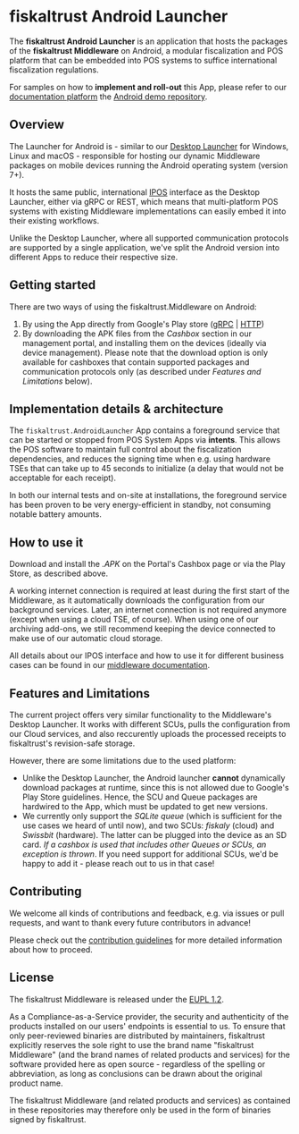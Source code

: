 # fiskaltrust Android Launcher
The **fiskaltrust Android Launcher** is an application that hosts the packages of the **fiskaltrust Middleware** on Android, a modular fiscalization and POS platform that can be embedded into POS systems to suffice international fiscalization regulations.

For samples on how to **implement and roll-out** this App, please refer to our [documentation platform](https://docs.fiskaltrust.cloud) the [Android demo repository](https://github.com/fiskaltrust/middleware-demo-android).

## Overview
The Launcher for Android is - similar to our [Desktop Launcher](https://github.com/fiskaltrust/middleware-launcher) for Windows, Linux and macOS - responsible for hosting our dynamic Middleware packages on mobile devices running the Android operating system (version 7+). 

It hosts the same public, international [IPOS](https://github.com/fiskaltrust/middleware-interface-dotnet) interface as the Desktop Launcher, either via gRPC or REST, which means that multi-platform POS systems with existing Middleware implementations can easily embed it into their existing workflows.

Unlike the Desktop Launcher, where all supported communication protocols are supported by a single application, we've split the Android version into different Apps to reduce their respective size.

## Getting started
There are two ways of using the fiskaltrust.Middleware on Android:
1. By using the App directly from Google's Play store ([gRPC](https://play.google.com/store/apps/details?id=eu.fiskaltrust.androidlauncher.grpc) | [HTTP](https://play.google.com/store/apps/details?id=eu.fiskaltrust.androidlauncher.http))
2. By downloading the APK files from the _Cashbox_ section in our management portal, and installing them on the devices (ideally via device management). Please note that the download option is only available for cashboxes that contain supported packages and communication protocols only (as described under _Features and Limitations_ below).

## Implementation details & architecture
The `fiskaltrust.AndroidLauncher` App contains a foreground service that can be started or stopped from POS System Apps via **intents**. This allows the POS software to maintain full control about the fiscalization dependencies, and reduces the signing time when e.g. using hardware TSEs that can take up to 45 seconds to initialize (a delay that would not be acceptable for each receipt).

In both our internal tests and on-site at installations, the foreground service has been proven to be very energy-efficient in standby, not consuming notable battery amounts.

## How to use it
Download and install the _.APK_ on the Portal's Cashbox page or via the Play Store, as described above. 

A working internet connection is required at least during the first start of the Middleware, as it automatically downloads the configuration from our background services. Later, an internet connection is not required anymore (except when using a cloud TSE, of course). When using one of our archiving add-ons, we still recommend keeping the device connected to make use of our automatic cloud storage.

All details about our IPOS interface and how to use it for different business cases can be found in our [middleware documentation](https://docs.fiskaltrust.cloud/docs/poscreators/get-started).

## Features and Limitations
The current project offers very similar functionality to the Middleware's Desktop Launcher. It works with different SCUs, pulls the configuration from our Cloud services, and also reccurently uploads the processed receipts to fiskaltrust's revision-safe storage.

However, there are some limitations due to the used platform:
- Unlike the Desktop Launcher, the Android launcher **cannot** dynamically download packages at runtime, since this is not allowed due to Google's Play Store guidelines. Hence, the SCU and Queue packages are hardwired to the App, which must be updated to get new versions.
- We currently only support the _SQLite queue_ (which is sufficient for the use cases we heard of until now), and two SCUs: _fiskaly_ (cloud) and _Swissbit_ (hardware). The latter can be plugged into the device as an SD card. _If a cashbox is used that includes other Queues or SCUs, an exception is thrown_. If you need support for additional SCUs, we'd be happy to add it - please reach out to us in that case!

## Contributing
We welcome all kinds of contributions and feedback, e.g. via issues or pull requests, and want to thank every future contributors in advance!

Please check out the [contribution guidelines](https://github.com/fiskaltrust/.github/blob/main/CONTRIBUTING.md) for more detailed information about how to proceed.

## License
The fiskaltrust Middleware is released under the [EUPL 1.2](./LICENSE). 

As a Compliance-as-a-Service provider, the security and authenticity of the products installed on our users' endpoints is essential to us. To ensure that only peer-reviewed binaries are distributed by maintainers, fiskaltrust explicitly reserves the sole right to use the brand name "fiskaltrust Middleware" (and the brand names of related products and services) for the software provided here as open source - regardless of the spelling or abbreviation, as long as conclusions can be drawn about the original product name.  

The fiskaltrust Middleware (and related products and services) as contained in these repositories may therefore only be used in the form of binaries signed by fiskaltrust. 

